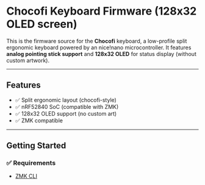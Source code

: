 # Chocofi Keyboard Firmware (128x32 OLED screen)

This is the firmware source for the **Chocofi** keyboard, a low-profile split ergonomic keyboard powered by an nice!nano microcontroller. It features **analog pointing stick support** and **128x32 OLED** for status display (without custom artwork).

---

## Features

- ✅ Split ergonomic layout (chocofi-style)
- ✅ nRF52840 SoC (compatible with ZMK)
- ✅ 128x32 OLED support (no custom art)
- ✅ ZMK compatible

---

## Getting Started

### ✅ Requirements

- [ZMK CLI](https://zmk.dev/docs/keymaps)

